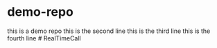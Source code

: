 # demo-repo
this is a demo repo
this is the second line
this is the third line
this is the fourth line
#   R e a l T i m e C a l l  
 